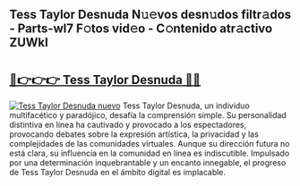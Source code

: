 ## Tess Taylor Desnuda N𝚞𝚎vos desn𝚞dos filtr𝚊dos - Parts-wl7 F𝚘tos vid𝚎o - C𝚘ntenido atr𝚊ctivo ZUWkI

# <h2><a href="http://mb3o2i3.tromn.icu/?c=Tess+Taylor+Desnuda">🔗👉👉👉 Tess Taylor Desnuda 🔗🔗</a></h2>

[![Tess Taylor Desnuda nuevo](https://i.imgur.com/pEAQMta.gif)](http://mb3o2i3.tromn.icu/?c=Tess+Taylor+Desnuda)
Tess Taylor Desnuda, un individuo multifacético y paradójico, desafía la comprensión simple. Su personalidad distintiva en línea ha cautivado y provocado a los espectadores, provocando debates sobre la expresión artística, la privacidad y las complejidades de las comunidades virtuales. Aunque su dirección futura no está clara, su influencia en la comunidad en línea es indiscutible. Impulsado por una determinación inquebrantable y un encanto innegable, el progreso de Tess Taylor Desnuda en el ámbito digital es implacable.
